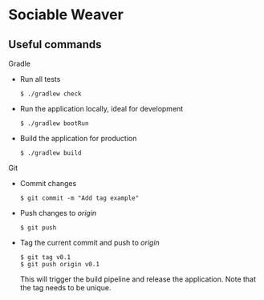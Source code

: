 # Sociable Weaver

## Useful commands

Gradle

- Run all tests

  ```shell
  $ ./gradlew check
  ```

- Run the application locally, ideal for development

  ```shell
  $ ./gradlew bootRun
  ```

- Build the application for production

  ```shell
  $ ./gradlew build
  ```

Git

- Commit changes

  ```shell
  $ git commit -m "Add tag example"
  ```

- Push changes to _origin_

  ```shell
  $ git push
  ```

- Tag the current commit and push to _origin_

  ```shell
  $ git tag v0.1
  $ git push origin v0.1
  ```

  This will trigger the build pipeline and release the application.  Note that the tag needs to be unique.
